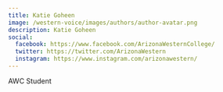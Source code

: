 ```yaml
---
title: Katie Goheen
image: /western-voice/images/authors/author-avatar.png
description: Katie Goheen
social:
  facebook: https://www.facebook.com/ArizonaWesternCollege/
  twitter: https://twitter.com/ArizonaWestern
  instagram: https://www.instagram.com/arizonawestern/
---
```


AWC Student
